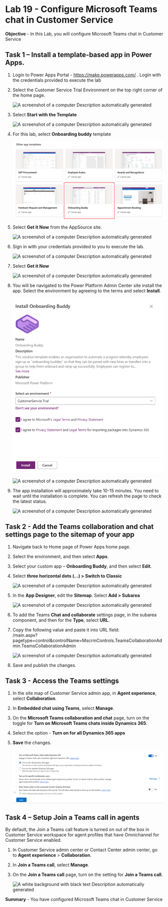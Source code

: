 # Lab 19 - Configure Microsoft Teams chat in Customer Service

**Objective** - In this Lab, you will configure Microsoft Teams chat in Customer Service

## Task 1 – Install a template-based app in Power Apps.

1.  Login to Power Apps Portal - <https://make.powerapps.com/> . Login
    with the credentials provided to execute the lab

2.  Select the Customer Service Trial Environment on the top right
    corner of the home page.

    ![A screenshot of a computer Description automatically
generated](./media/media19/image1.png)

3.  Select **Start with the Template**

    ![A screenshot of a computer Description automatically
generated](./media/media19/image2.png)

4.  For this lab, select **Onboarding buddy** template

    ![](./media/media19/image3.png)

5.  Select **Get it Now** from the AppSource site.

    ![A screenshot of a computer Description automatically
generated](./media/media19/image4.png)

6.  Sign in with your credentials provided to you to execute the lab.

    ![A screenshot of a computer Description automatically
generated](./media/media19/image5.png)

7.  Select **Get it Now**

    ![A screenshot of a computer Description automatically
generated](./media/media19/image6.png)

8.  You will be navigated to the Power Platform Admin Center site
    install the app. Select the environment by agreeing to the terms and
    select **Install**.

    ![](./media/media19/image7.png)

    ![A screenshot of a computer Description automatically
generated](./media/media19/image8.png)

9.  The app installation will approximately take 10-15 minutes. You need
    to wait until the installation is complete. You can refresh the page
    to check the latest status.

    ![A screenshot of a computer Description automatically
generated](./media/media19/image9.png)

## Task 2 - Add the Teams collaboration and chat settings page to the sitemap of your app

1.  Navigate back to Home page of Power Apps home page.

2.  Select the environment, and then select **Apps**.

3.  Select your custom app – **Onboarding Buddy**, and then select **Edit**.

4.  Select **three horizontal dots (…) \> Switch to Classic**

    ![A screenshot of a computer Description automatically
generated](./media/media19/image10.png)

5.  In the **App Designer**, edit the **Sitemap**. Select **Add \>
    Subarea**

    ![A screenshot of a computer Description automatically
generated](./media/media19/image11.png)

6.  To add the Teams **Chat and collaborate** settings page, in the
    subarea component, and then for the **Type**, select **URL**.

7.  Copy the following value and paste it into URL field:  
    /main.aspx?pagetype=control&controlName=MscrmControls.TeamsCollaborationAdmin.TeamsCollaborationAdmin

    ![A screenshot of a computer Description automatically
generated](./media/media19/image12.png)

8.  Save and publish the changes.

## Task 3 - Access the Teams settings

1.  In the site map of Customer Service admin app, in **Agent
    experience**, select **Collaboration**.

2.  In **Embedded chat using Teams**, select **Manage**.

3.  On the **Microsoft Teams collaboration and chat** page, turn on the
    toggle for **Turn on Microsoft Teams chats inside Dynamics 365**.

4.  Select the option - **Turn on for all Dynamics 365 apps** 

1.  **Save** the changes.

    ![](./media/media19/image13.png)

## Task 4 – Setup Join a Teams call in agents

By default, the Join a Teams call feature is turned on out of the box in
Customer Service workspace for agent profiles that have Omnichannel for
Customer Service enabled.

1.  In Customer Service admin center or Contact Center admin center, go
    to **Agent experience** \> **Collaboration**.

2.  In **Join a Teams call**, select **Manage**.

3.  On the **Join a Teams call** page, turn on the setting for **Join a
    Teams call**.

    ![A white background with black text Description automatically
generated](./media/media19/image14.png)


**Summary** - You have configured Microsoft Teams chat in Customer Service
